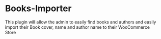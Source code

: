 # Books-Importer
This plugin will allow the admin to easily find books and authors and easily import their Book cover, name and author name to their WooCommerce Store
